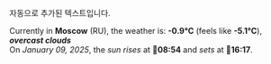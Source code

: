 
자동으로 추가된 텍스트입니다.

<!--START_SECTION:weather:moscow-->
Currently in **Moscow** (RU), the weather is: **-0.9°C** (feels like **-5.1°C**), ***overcast clouds***<br/>
On *January 09, 2025*, the *sun rises* at 🌅**08:54** and *sets* at 🌇**16:17**.
<!--END_SECTION:weather-->
